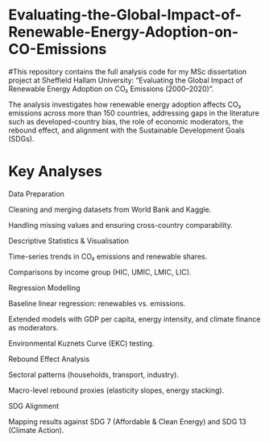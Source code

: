 # Evaluating-the-Global-Impact-of-Renewable-Energy-Adoption-on-CO-Emissions
#This repository contains the full analysis code for my MSc dissertation project at Sheffield Hallam University:
“Evaluating the Global Impact of Renewable Energy Adoption on CO₂ Emissions (2000–2020)”.

The analysis investigates how renewable energy adoption affects CO₂ emissions across more than 150 countries, addressing gaps in the literature such as developed-country bias, the role of economic moderators, the rebound effect, and alignment with the Sustainable Development Goals (SDGs).
# Key Analyses

Data Preparation

Cleaning and merging datasets from World Bank and Kaggle.

Handling missing values and ensuring cross-country comparability.

Descriptive Statistics & Visualisation

Time-series trends in CO₂ emissions and renewable shares.

Comparisons by income group (HIC, UMIC, LMIC, LIC).

Regression Modelling

Baseline linear regression: renewables vs. emissions.

Extended models with GDP per capita, energy intensity, and climate finance as moderators.

Environmental Kuznets Curve (EKC) testing.

Rebound Effect Analysis

Sectoral patterns (households, transport, industry).

Macro-level rebound proxies (elasticity slopes, energy stacking).

SDG Alignment

Mapping results against SDG 7 (Affordable & Clean Energy) and SDG 13 (Climate Action).
